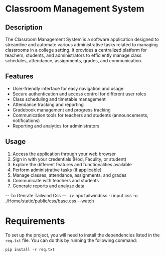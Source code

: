 # Classroom Management System

## Description
The Classroom Management System is a software application designed to streamline and automate various administrative tasks related to managing classrooms in a college setting. It provides a centralized platform for teachers, students, and administrators to efficiently manage class schedules, attendance, assignments, grades, and communication.

## Features
- User-friendly interface for easy navigation and usage
- Secure authentication and access control for different user roles
- Class scheduling and timetable management
- Attendance tracking and reporting
- Gradebook management and progress tracking
- Communication tools for teachers and students (announcements, notifications)
- Reporting and analytics for administrators

## Usage
1. Access the application through your web browser
2. Sign in with your credentials (Hod, Faculity, or student)
3. Explore the different features and functionalities available
4. Perform administrative tasks (if applicable)
5. Manage classes, attendance, assignments, and grades
6. Communicate with teachers and students
7. Generate reports and analyze data


-- To Genrate Tailwind Css --
../> npx tailwindcss -i input.css -o ./Home/static/public/css/base.css --watch


# Requirements

To set up the project, you will need to install the dependencies listed in the `req.txt` file. You can do this by running the following command:

```pip install -r req.txt```